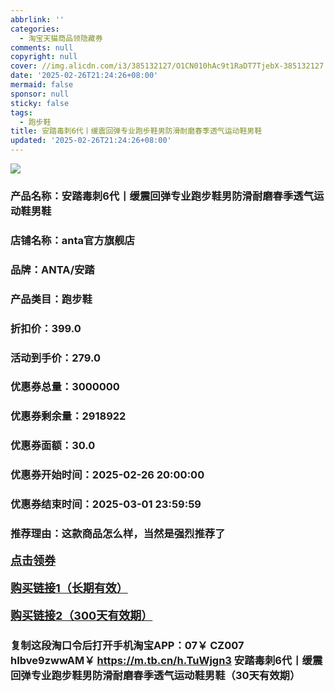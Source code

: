 ```yaml
---
abbrlink: ''
categories:
  - 淘宝天猫商品领隐藏券
comments: null
copyright: null
cover: //img.alicdn.com/i3/385132127/O1CN010hAc9t1RaDT7TjebX-385132127.jpg
date: '2025-02-26T21:24:26+08:00'
mermaid: false
sponsor: null
sticky: false
tags:
  - 跑步鞋
title: 安踏毒刺6代丨缓震回弹专业跑步鞋男防滑耐磨春季透气运动鞋男鞋
updated: '2025-02-26T21:24:26+08:00'
--- 
```


![](//img.alicdn.com/i3/385132127/O1CN010hAc9t1RaDT7TjebX-385132127.jpg)

### 产品名称：安踏毒刺6代丨缓震回弹专业跑步鞋男防滑耐磨春季透气运动鞋男鞋
### 店铺名称：anta官方旗舰店
### 品牌：ANTA/安踏
### 产品类目：跑步鞋
### 折扣价：399.0
### 活动到手价：279.0
### 优惠券总量：3000000
### 优惠券剩余量：2918922
### 优惠券面额：30.0
### 优惠券开始时间：2025-02-26 20:00:00	
### 优惠券结束时间：2025-03-01 23:59:59	
### 推荐理由：这款商品怎么样，当然是强烈推荐了

<p style="font-size: 18px; font-weight: bold;">
  <a href="https://uland.taobao.com/coupon/edetail?e=Kqf88GvhgdKlhHvvyUNXZfh8CuWt5YH5OVuOuRD5gLJMmdsrkidbOUV9IBA4kmjLFRWNWYybd0MJ5zx6dZ19C8S67PrILQnDnqyx357cTUyy4Xq0RljMhMFd%2FYaami6cDHXIPy9USGlyBOK%2B8KjzSuzY3MUSAX0G1TP3uC6T%2BzosMpwHRpzp4LEXBNMJ3Bgq8GUPsxg0NQq1K6y5vE0lQOPSKbjYps2d%2FaCLdcK273d2zd2RTvx3HPIMOwskfAdfUm5wfp01WpjxkVwVjKqjHJ0HXFgvxVlbP31PFdCsbtp5r1a7o1OAX60etfvJutKtyUxONJCwriltpzu%2Bfbn0bqJ7%2BkHL3AEW&traceId=0b515d4517407227641888116d126c&union_lens=lensId%3AOPT%401740722779%40213d70fc_0deb_1954b29b5bd_4aef%4001%40eyJmbG9vcklkIjo3MzM1NH0ie" target="_blank">点击领券</a>
</p>
<p style="font-size: 18px; font-weight: bold;">
  <a href="https://s.click.taobao.com/t?e=m%3D2%26s%3DLDqC8IND6oZw4vFB6t2Z2ueEDrYVVa64K7Vc7tFgwiHjf2vlNIV67uW8xal2bDKcQev46Oo1utT3ID%2FV1RqsF4wnCJeELi4I%2FIEn%2BS1IjHAB0ghlTd7WlZVm%2FOAUUFw71qrpxiwMoCNxc1AtbZGVS5KbjY6KiLi3%2BnKORsnr6saMHuv7RoNv0YzeH%2FA0sTcblyiJl4L7lOIFEdqSUaordiUFP7FmbtNYp4%2F9XWor%2BdzijT4hBKzN6YYoG%2BW04UyeLG4%2FgQB2015weiXfaVH60dSopZirJ9MMzsAzH1xYDH4lmwksH6hk1398mfvathcdcSpj5qSCmbA%3D" target="_blank">购买链接1（长期有效）</a>
</p>
<p style="font-size: 18px; font-weight: bold;">
  <a href="https://s.click.taobao.com/kMoGRYs" target="_blank">购买链接2（300天有效期）</a>
</p>

### 复制这段淘口令后打开手机淘宝APP：07￥ CZ007 hIbve9zwwAM￥ https://m.tb.cn/h.TuWjgn3  安踏毒刺6代丨缓震回弹专业跑步鞋男防滑耐磨春季透气运动鞋男鞋（30天有效期）

